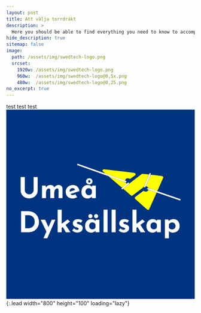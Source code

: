 ```yaml
---
layout: post
title: Att välja torrdräkt
description: >
  Here you should be able to find everything you need to know to accomplish the most common tasks when blogging with Hydejack.
hide_description: true
sitemap: false
image: 
  path: /assets/img/swedtech-logo.png
  srcset:
    1920w: /assets/img/swedtech-logo.png
    960w:  /assets/img/swedtech-logo@0,5x.png
    480w:  /assets/img/swedtech-logo@0,25.png
no_excerpt: true
---
```


test test test
![Full-width image](/assets/img/FB-logga.png){:.lead width="800" height="100" loading="lazy"}
